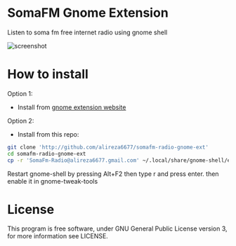 # SomaFM Gnome Extension

Listen to soma fm free internet radio using gnome shell

![screenshot](https://extensions.gnome.org/extension-data/screenshots/screenshot_1237_5yJIa4m.png)

# How to install

Option 1:
* Install from [gnome extension website](https://extensions.gnome.org/extension/1237/somafm-internet-radio/)

Option 2:
* Install from this repo:

```bash
git clone 'http://github.com/alireza6677/somafm-radio-gnome-ext'
cd somafm-radio-gnome-ext
cp -r 'SomaFm-Radio@alireza6677.gmail.com' ~/.local/share/gnome-shell/extensions/ 
```
Restart gnome-shell by pressing Alt+F2 then type r and press enter.
then enable it in gnome-tweak-tools

# License
This program is free software, under GNU General Public License version 3, for more information see LICENSE.
